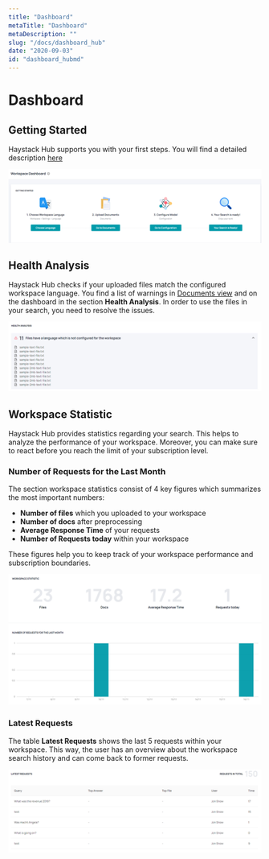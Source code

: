 ```yaml
---
title: "Dashboard"
metaTitle: "Dashboard"
metaDescription: ""
slug: "/docs/dashboard_hub"
date: "2020-09-03"
id: "dashboard_hubmd"
---
```


# Dashboard

## Getting Started

Haystack Hub supports you with your first steps. You will find a detailed description [here](/docs_hub/get_started_hubmd#First-steps)

![image](../img/HaystackHub_gettingstarted.png)

## Health Analysis

Haystack Hub checks if your uploaded files match the configured workspace language. You find a list of warnings in [Documents view](/docs_hub/upload_documents_hubmd#Warnings) and on the dashboard in the section **Health Analysis**. In order to use the files in your search, you need to resolve the issues.

![image](../img/HaystackHub_health.png)

## Workspace Statistic

Haystack Hub provides statistics regarding your search. This helps to analyze the performance of your workspace. Moreover, you can make sure to react before you reach the limit of your subscription level.

### Number of Requests for the Last Month

The section workspace statistics consist of 4 key figures which summarizes the most important numbers:

* **Number of files** which you uploaded to your workspace
* **Number of docs** after preprocessing
* **Average Response Time** of your requests 
* **Number of Requests today** within your workspace

These figures help you to keep track of your workspace performance and subscription boundaries.

![image](../img/HaystackHub_workspacestatistics.png)

### Latest Requests

The table **Latest Requests** shows the last 5 requests within your workspace. This way, the user has an overview about the workspace search history and can come back to former requests.

![image](../img/HaystackHub_latestrequests.png)

